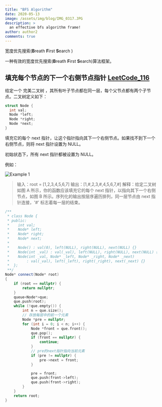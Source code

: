 ```yaml
---
title: "BFS Algorithm"
date: 2020-05-13
image: /assets/img/blog/IMG_0317.JPG
description: >
  an effective bfs algorithm frame!
author: author2
comments: true
---
```


宽度优先搜索(**B**reath **F**irst **S**earch )

一种有效的宽度优先搜索(**B**reath **F**irst **S**earch)算法框架。

## 填充每个节点的下一个右侧节点指针 [LeetCode_116](https://leetcode.com/problems/populating-next-right-pointers-in-each-node/)

给定一个 完美二叉树 ，其所有叶子节点都在同一层，每个父节点都有两个子节点。二叉树定义如下：

```c++
struct Node {
  int val;
  Node *left;
  Node *right;
  Node *next;
}
```

填充它的每个 next 指针，让这个指针指向其下一个右侧节点。如果找不到下一个右侧节点，则将 next 指针设置为 NULL。

初始状态下，所有 next 指针都被设置为 NULL。

例如：

![Example 1](https://assets.leetcode.com/uploads/2019/02/14/116_sample.png)

> 输入：root = [1,2,3,4,5,6,7]
> 输出：[1,#,2,3,#,4,5,6,7,#]
> 解释：给定二叉树如图 A 所示，你的函数应该填充它的每个 next 指针，以指向其下一个右侧节点，如图 B 所示。序列化的输出按层序遍历排列，同一层节点由 next 指针连接，'#' 标志着每一层的结束。



```c++
/**
 * class Node {
 * public:
 *    int val;
 *    Node* left;
 *    Node* right;
 *    Node* next;
 *
 *    Node() : val(0), left(NULL), right(NULL), next(NULL) {}
 *    Node(int _val) : val(_val), left(NULL), right(NULL), next(NULL) {}
 *    Node(int _val, Node* _left, Node* _right, Node* _next)
 *        : val(_val), left(_left), right(_right), next(_next) {}
 *  };
 **/
Node* connect(Node* root)
{
    if (root == nullptr) {
      	return nullptr;
    }
    queue<Node*>que;
    que.push(root);
    while (!que.empty()) {
        int n = que.size();
        // 存放每层中的前一个元素
        Node *pre = nullptr;
        for (int i = 0; i < n; i++) {
            Node *front = que.front();
            que.pop();
            if (front == nullptr) {
              	continue;
            }
            // pre的next指针指向当前元素
            if (pre != nullptr) {
              	pre->next = front;
            }

            pre = front;
            que.push(front->left);
            que.push(front->right);
        }
    }
    return root;       
}
```

